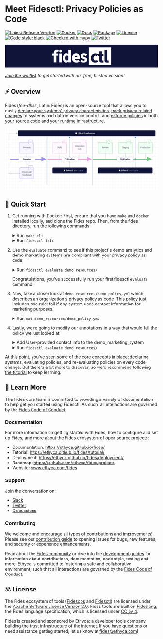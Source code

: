 # Meet Fidesctl: Privacy Policies as Code

[![Latest Release Version][release-image]][release-url]
[![Docker][docker-workflow-image]][docker-actions-url]
[![Docs][docs-workflow-image]][docs-actions-url]
[![Package][release-workflow-image]][publish-actions-url]
[![License][license-image]][license-url]
[![Code style: black][black-image]][black-url]
[![Checked with mypy][mypy-image]][mypy-url]
[![Twitter][twitter-image]][twitter-url]


![Fidesctl banner](docs/fides/docs/img/fidesctl.png "Fidesctl banner")

 _[Join the waitlist](https://ethyca.com/waitlist/) to get started with our free, hosted version!_ 

## :zap: Overview

Fides (*fee-dhez*, Latin: Fidēs) is an open-source tool that allows you to easily [declare your systems' privacy characteristics](https://ethyca.github.io/fides/tutorial/system/), [track privacy related changes](https://ethyca.github.io/fides/tutorial/policy/) to systems and data in version control, and [enforce policies](https://ethyca.github.io/fides/tutorial/pass/#evaluate-the-fidesctl-policies) in both your source code and [your runtime infrastructure](https://ethyca.github.io/fides/deployment/#step-5-install-fidesctl-cli-on-ci-build-server).

![Fidesctl overview](docs/fides/docs/img/fidesctl-overview-diagram.png "Fidesctl overview")

## :rocket: Quick Start 

1. Get running with Docker: First, ensure that you have `make` and `docker` installed locally, and clone the Fides repo. Then, from the fides directory, run the following commands:

    <details>

    This will spin up the entire project and open a shell within the `fidesctl` container. Once you see the `fidesctl#` prompt (takes ~3 minutes the first time), you know you're ready to go:

    <summary>Run <code>make cli</code></summary>

      ```bash
      ~/git/fides% make cli
      Build the images required in the docker-compose file...
      ...
      Building fidesapi
      ...
      Building fidesctl
      ...
      Building docs
      ...
      root@1a742083cedf:/fides/fidesctl#
      ```

    </details>

    <details>
    This builds the required images, spins up the database, and runs the initialization scripts.

    <summary>Run <code>fidesctl init</code></summary>

    ```bash
    Initializing Fidesctl...

    Created a '.fides' directory.

    ...

    Created a config file at '.fides/fidesctl.toml'. To learn more, see:  
                https://ethyca.github.io/fides/installation/configuration/

    Fidesctl initialization complete.
    ```

    </details>


2. Use the <code>evaluate</code> command to see if this project's demo analytics and demo marketing systems are compliant with your privacy policy as code:
    <details>

    <summary>Run <code>fidesctl evaluate demo_resources/</code></summary>

      ```bash
      root@fa175a43c077:/fides/fidesctl# fidesctl evaluate demo_resources
      Loading resource manifests from: demo_resources
      Taxonomy successfully created.
      ----------
      Processing registry resources...
      CREATED 1 registry resources.
      UPDATED 0 registry resources.
      SKIPPED 0 registry resources.
      ----------
      Processing dataset resources...
      CREATED 1 dataset resources.
      UPDATED 0 dataset resources.
      SKIPPED 0 dataset resources.
      ----------
      Processing policy resources...
      CREATED 1 policy resources.
      UPDATED 0 policy resources.
      SKIPPED 0 policy resources.
      ----------
      Processing system resources...
      CREATED 2 system resources.
      UPDATED 0 system resources.
      SKIPPED 0 system resources.
      ----------
      Loading resource manifests from: demo_resources
      Taxonomy successfully created.
      Evaluating the following policies:
      demo_privacy_policy
      ----------
      Checking for missing resources...
      Executing evaluations...
      Sending the evaluation results to the server...
      Evaluation passed!
      ```

    </details>

    Congratulations, you've successfully run your first fidesctl `evaluate` command!

3. Now, take a closer look at `demo_resources/demo_policy.yml` which describes an organization's privacy policy as code. This policy just includes one rule: fail if any system uses contact information for marketing purposes.
    <details>
      <summary>Run <code>cat demo_resources/demo_policy.yml</code></summary>

      ```yaml
      policy:
        - fides_key: demo_privacy_policy
          name: Demo Privacy Policy
          description: The main privacy policy for the organization.
          rules:
            - fides_key: reject_direct_marketing
              name: Reject Direct Marketing
              description: Disallow collecting any user contact info to use for marketing.
              data_categories:
                matches: ANY
                values:
                  - user.provided.identifiable.contact
              data_uses:
                matches: ANY
                values:
                  - advertising
              data_subjects:
                matches: ANY
                values:
                  - customer
              data_qualifier: aggregated.anonymized.unlinked_pseudonymized.pseudonymized.identified
      ```

      </details>


4. Lastly, we're going to modify our annotations in a way that would fail the policy we just looked at:
    <details>

    Edit `demo_resources/demo_system.yml` and uncomment the line that adds `user.provided.identifiable.contact` to the list of `data_categories` for the `demo_marketing_system`.
      <summary>Add User-provided contact info to the demo_marketing_system</summary>

     ```diff
          privacy_declarations:
            - name: Collect data for marketing
              data_categories:
     -          #- user.provided.identifiable.contact # uncomment to add this category to the system
     +          - user.provided.identifiable.contact # uncomment to add this category to the system
                - user.derived.identifiable.device.cookie_id
              data_uses: marketing_advertising_or_promotion
              data_subjects:
     ```

     </details>

    <details>

      <summary>Run <code>fidesctl evaluate demo_resources/</code> </summary>

      Running `fidesctl evaluate demo_resources` now causes an evaluation failure. The privacy policy "Reject Direct Marketing" rule disallows collecting contact information for marketing purposes, and flagged the violating `privacy_declaration` during evaluation.

     ```bash
     root@fa175a43c077:/fides/fidesctl# fidesctl evaluate demo_resources
     ...
     Executing evaluations...
     {
       "status": "FAIL",
       "details": [
         "Declaration (Collect data for marketing) of System (demo_marketing_system) failed Rule (Reject Direct Marketing) from Policy (demo_privacy_policy)"
       ],
       "message": null
     }
     ```

    </details>

At this point, you've seen some of the core concepts in place: declaring systems, evaluating policies, and re-evaluating policies on every code change. But there's a lot more to discover, so we'd recommend following [the tutorial](https://ethyca.github.io/fides/tutorial/) to keep learning.

## :book: Learn More

The Fides core team is committed to providing a variety of documentation to help get you started using Fidesctl.  As such, all interactions are governed by the [Fides Code of Conduct](https://ethyca.github.io/fides/community/code_of_conduct/).

### Documentation

For more information on getting started with Fides, how to configure and set up Fides, and more about the Fides ecosystem of open source projects:

- Documentation: https://ethyca.github.io/fides/
- Tutorial: https://ethyca.github.io/fides/tutorial/
- Deployment: https://ethyca.github.io/fides/deployment/
- Roadmap: https://github.com/ethyca/fides/projects
- Website: www.ethyca.com/fides

### Support

Join the conversation on:

- [Slack](https://fid.es/join-slack)
- [Twitter](https://twitter.com/ethyca)
- [Discussions](https://github.com/ethyca/fides/discussions)

### Contributing

We welcome and encourage all types of contributions and improvements!  Please see our [contribution guide](https://ethyca.github.io/fides/development/overview/) to opening issues for bugs, new features, and security or experience enhancements.

Read about the [Fides community](https://ethyca.github.io/fides/community/hints_tips/) or dive into the [development guides](https://ethyca.github.io/fides/development/overview) for information about contributions, documentation, code style, testing and more. Ethyca is committed to fostering a safe and collaborative environment, such that all interactions are governed by the [Fides Code of Conduct](https://ethyca.github.io/fides/community/code_of_conduct/).

## :balance_scale: License

The Fides ecosystem of tools ([Fidesops](https://github.com/ethyca/fidesops) and [Fidesctl](https://github.com/ethyca/fides)) are licensed under the [Apache Software License Version 2.0](https://www.apache.org/licenses/LICENSE-2.0).
Fides tools are built on [Fideslang](https://github.com/ethyca/privacy-taxonomy), the Fides language specification, which is licensed under [CC by 4](https://github.com/ethyca/privacy-taxonomy/blob/main/LICENSE).

Fides is created and sponsored by Ethyca: a developer tools company building the trust infrastructure of the internet. If you have questions or need assistance getting started, let us know at fides@ethyca.com!

[release-image]: https://img.shields.io/github/release/ethyca/fides.svg
[release-url]: https://github.com/ethyca/fides/releases
[docker-workflow-image]: https://github.com/ethyca/fides/workflows/Docker%20Build%20&%20Push/badge.svg
[docs-workflow-image]: https://github.com/ethyca/fides/workflows/Publish%20Docs/badge.svg
[release-workflow-image]: https://github.com/ethyca/fides/workflows/Publish%20fidesctl/badge.svg
[docker-actions-url]: https://github.com/ethyca/fides/actions/workflows/docker.yaml
[docs-actions-url]: https://github.com/ethyca/fides/actions/workflows/publish_docs.yaml
[publish-actions-url]: https://github.com/ethyca/fides/actions/workflows/publish_package.yaml
[license-image]: https://img.shields.io/:license-Apache%202-blue.svg
[license-url]: https://www.apache.org/licenses/LICENSE-2.0.txt
[black-image]: https://img.shields.io/badge/code%20style-black-000000.svg
[black-url]: https://github.com/psf/black/
[mypy-image]: http://www.mypy-lang.org/static/mypy_badge.svg
[mypy-url]: http://mypy-lang.org/
[twitter-image]: https://img.shields.io/twitter/follow/ethyca?style=social
[twitter-url]: https://twitter.com/ethyca
